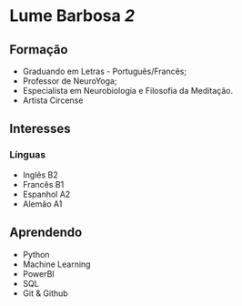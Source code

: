 
# Lume Barbosa _2_

## Formação

- Graduando em Letras - Português/Francês;
- Professor de NeuroYoga;
- Especialista em Neurobiologia e Filosofia da Meditação.
- Artista Circense


## Interesses
### Línguas
- Inglês B2
- Francês B1
- Espanhol A2
- Alemão A1

## Aprendendo
- Python
- Machine Learning
- PowerBI
- SQL
- Git & Github
